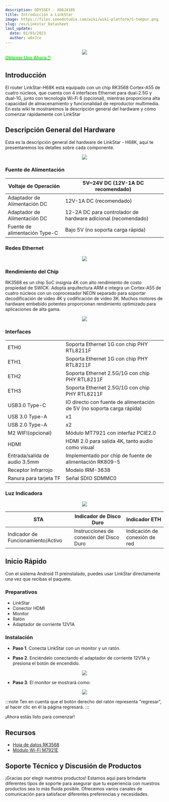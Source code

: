 ```yaml
---
description: ODYSSEY - X86J4105
title: Introducción a LinkStar
image: https://files.seeedstudio.com/wiki/wiki-platform/S-tempor.png
slug: /es/Linkstar_Datasheet
last_update:
  date: 01/03/2023
  author: w0x7ce
---
```


<!-- ---
name: 
category: 
bzurl: 
prodimagename:
surveyurl: 
sku: 
tags:
--- -->

<div align="center"><img width={700} src="https://files.seeedstudio.com/wiki/LinkStar/OVerview.jpg" /></div>

<div class="get_one_now_container" style={{textAlign: 'center'}}>
    <a class="get_one_now_item" href="https://www.seeedstudio.com/LinkStar-H68K-1432-p-5501.html" target="_blank">
            <strong><span><font color={'FFFFFF'} size={"4"}> Obtener Uno Ahora 🖱️</font></span></strong>
    </a>
</div>

## Introducción

El router LinkStar-H68K está equipado con un chip RK3568 Cortex-A55 de cuatro núcleos, que cuenta con 4 interfaces Ethernet para dual-2.5G y dual-1G, junto con tecnología Wi-Fi 6 (opcional), mientras proporciona alta capacidad de almacenamiento y funcionalidad de reproductor multimedia. En esta wiki te mostraremos la descripción general del hardware y cómo comenzar rápidamente con LinkStar

## Descripción General del Hardware

Esta es la descripción general del hardware de LinkStar - H68K, aquí te presentaremos los detalles sobre cada componente.

<div align="center"><img width={700} src="https://files.seeedstudio.com/wiki/LinkStar/hardware_overview1.jpg" /></div>

### Fuente de Alimentación

<!-- <style type="text/css" dangerouslySetInnerHTML={{__html: "\n.tg  {border-collapse:collapse;border-spacing:0;}\n.tg td{border-color:black;border-style:solid;border-width:1px;font-family:Arial, sans-serif;font-size:14px;\n  overflow:hidden;padding:10px 5px;word-break:normal;}\n.tg th{border-color:black;border-style:solid;border-width:1px;font-family:Arial, sans-serif;font-size:14px;\n  font-weight:normal;overflow:hidden;padding:10px 5px;word-break:normal;}\n.tg .tg-y6fn{background-color:#c0c0c0;text-align:left;vertical-align:top}\n.tg .tg-0lax{text-align:left;vertical-align:top}\n" }} /> -->

<table className="tg">
  <thead>
    <tr>
      <th className="tg-y6fn">Voltaje de Operación</th>
      <th className="tg-0lax">5V~24V DC (12V-1A DC recomendado)</th>
    </tr>
  </thead>
  <tbody>
    <tr>
      <td className="tg-y6fn">Adaptador de Alimentación DC</td>
      <td className="tg-0lax">12V-1A DC (recomendado)</td>
    </tr>
    <tr>
      <td className="tg-y6fn">Adaptador de Alimentación DC</td>
      <td className="tg-0lax">12-2A DC para controlador de hardware adicional (recomendado)</td>
    </tr>
    <tr>
      <td className="tg-y6fn"><span style={{fontWeight: 400, fontStyle: 'normal'}}>Fuente de alimentación Type-C</span></td>
      <td className="tg-0lax">Bajo 5V (no soporta carga rápida)</td>
    </tr>
  </tbody>
</table>

### Redes Ethernet

<div align="center"><img width={700} src="https://wdcdn.qpic.cn/MTY4ODg1NTkyNTI4NTEyMg_968748_fi2e0dpZ5__TlzPp_1668582262?w=960&h=500" /></div>

### Rendimiento del Chip

RK3568 es un chip SoC insignia 4K con alto rendimiento de costo propiedad de SWICK. Adopta arquitectura ARM e integra un Cortex-A55 de cuatro núcleos con un coprocesador NEON separado para soportar decodificación de video 4K y codificación de video 3K. Muchos motores de hardware embebido potentes proporcionan rendimiento optimizado para aplicaciones de alta gama.

<div align="center"><img width={700} src="https://files.seeedstudio.com/wiki/LinkStar/chip_performance.png" /></div>

### Interfaces

<!-- <style type="text/css" dangerouslySetInnerHTML={{__html: "\n.tg  {border-collapse:collapse;border-spacing:0;}\n.tg td{border-color:black;border-style:solid;border-width:1px;font-family:Arial, sans-serif;font-size:14px;\n  overflow:hidden;padding:10px 5px;word-break:normal;}\n.tg th{border-color:black;border-style:solid;border-width:1px;font-family:Arial, sans-serif;font-size:14px;\n  font-weight:normal;overflow:hidden;padding:10px 5px;word-break:normal;}\n.tg .tg-0pky{border-color:inherit;text-align:left;vertical-align:top}\n.tg .tg-w2ai{background-color:#FFF;border-color:inherit;color:#3D3D3D;text-align:left;vertical-align:top}\n.tg .tg-2e9t{background-color:#FFF;color:#3D3D3D;text-align:left;vertical-align:top}\n" }} /> -->

<table class="tg">
<tbody>
  <tr>
    <td class="tg-0pky">ETH0</td>
    <td class="tg-0pky">Soporta Ethernet 1G con chip PHY RTL8211F</td>
  </tr>
  <tr>
    <td class="tg-0pky">ETH1</td>
    <td class="tg-0pky">Soporta Ethernet 1G con chip PHY RTL8211F</td>
  </tr>
  <tr>
    <td class="tg-0pky">ETH2</td>
    <td class="tg-0pky">Soporta Ethernet 2.5G/1G con chip PHY RTL8211F</td>
  </tr>
  <tr>
    <td class="tg-0pky">ETH3</td>
    <td class="tg-0pky">Soporta Ethernet 2.5G/1G con chip PHY RTL8211F</td>
  </tr>
    <tr>
    <td class="tg-0pky">USB3.0 Type-C</td>
    <td class="tg-0pky">IO directo con fuente de alimentación de 5V (no soporta carga rápida)</td>
  </tr>
    <tr>
    <td class="tg-0pky">USB 3.0 Type-A</td>
    <td class="tg-0pky">x1</td>
  </tr>
    <tr>
    <td class="tg-0pky">USB 2.0 Type-A</td>
    <td class="tg-0pky">x2</td>
  </tr>
  <tr>
    <td class="tg-0pky">M2 WIFI(opcional)</td>
    <td class="tg-0pky">Módulo MT7921 con interfaz PCIE2.0</td>
  </tr>
    <tr>
    <td class="tg-0pky">HDMI</td>
    <td class="tg-0pky">HDMI 2.0 para salida 4K, tanto audio como visual</td>
  </tr>
  <tr>
    <td class="tg-0pky">Entrada/salida de audio 3.5mm</td>
    <td class="tg-0pky">Implementado por chip de fuente de alimentación RK809-5</td>
  </tr>
  <tr>
    <td class="tg-0pky">Receptor Infrarrojo</td>
    <td class="tg-0pky">Modelo IRM-3638</td>
  </tr>
  <tr>
    <td class="tg-0pky">Ranura para tarjeta TF</td>
    <td class="tg-0pky">Señal SDIO SDMMC0</td>
  </tr>
</tbody>
</table>

### Luz Indicadora

<div align="center"><img width={400} src="https://files.seeedstudio.com/wiki/LinkStar/indicator.png" /></div>

<!-- <style type="text/css" dangerouslySetInnerHTML={{__html: "\n.tg  {border-collapse:collapse;border-spacing:0;}\n.tg td{border-color:black;border-style:solid;border-width:1px;font-family:Arial, sans-serif;font-size:14px;\n  overflow:hidden;padding:10px 5px;word-break:normal;}\n.tg th{border-color:black;border-style:solid;border-width:1px;font-family:Arial, sans-serif;font-size:14px;\n  font-weight:normal;overflow:hidden;padding:10px 5px;word-break:normal;}\n.tg .tg-y698{background-color:#efefef;border-color:inherit;text-align:left;vertical-align:top}\n.tg .tg-0pky{border-color:inherit;text-align:left;vertical-align:top}\n" }} /> -->

<table class="tg">
<thead>
  <tr>
    <th class="tg-y698">STA</th>
    <th class="tg-y698">Indicador de Disco Duro</th>
    <th class="tg-y698">Indicador ETH</th>
  </tr>
</thead>
<tbody>
  <tr>
    <td class="tg-0pky">Indicador de Funcionamiento/Activo</td>
    <td class="tg-0pky">Instrucciones de conexión del Disco Duro</td>
    <td class="tg-0pky">Indicación de conexión de red</td>
  </tr>
</tbody>
</table>

## Inicio Rápido

Con el sistema Android 11 preinstalado, puedes usar LinkStar directamente una vez que recibas el paquete.

### Preparativos

- LinkStar
- Conector HDMI
- Monitor
- Ratón
- Adaptador de corriente 12V1A

### Instalación

- **Paso 1**. Conecta LinkStar con un monitor y un ratón.

- **Paso 2**. Enciéndelo conectando el adaptador de corriente 12V1A y presiona el botón de encendido.

<div align="center"><img width={400} src="https://files.seeedstudio.com/wiki/LinkStar/power.png" /></div>

- **Paso 3**. El monitor se mostrará como:

<div align="center"><img width={700} src="https://files.seeedstudio.com/wiki/LinkStar/display.png" /></div>

:::note
Ten en cuenta que el botón derecho del ratón representa "regresar", al hacer clic en él la página regresará.
:::

¡Ahora estás listo para comenzar!

## Recursos

- [Hoja de datos RK3568](https://files.seeedstudio.com/wiki/LinkStar/RK3568_Brief_Datasheet.pdf)
- [Módulo Wi-Fi M7921E](https://files.seeedstudio.com/wiki/LinkStar/M7921E_Wi-Fi_Module.pdf)

## Soporte Técnico y Discusión de Productos

¡Gracias por elegir nuestros productos! Estamos aquí para brindarte diferentes tipos de soporte para asegurar que tu experiencia con nuestros productos sea lo más fluida posible. Ofrecemos varios canales de comunicación para satisfacer diferentes preferencias y necesidades.

<div class="button_tech_support_container">
<a href="https://forum.seeedstudio.com/" class="button_forum"></a> 
<a href="https://www.seeedstudio.com/contacts" class="button_email"></a>
</div>

<div class="button_tech_support_container">
<a href="https://discord.gg/eWkprNDMU7" class="button_discord"></a> 
<a href="https://github.com/Seeed-Studio/wiki-documents/discussions/69" class="button_discussion"></a>
</div>
